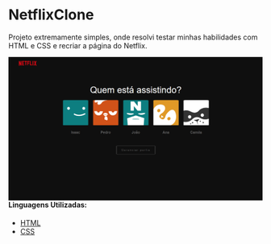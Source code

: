 # NetflixClone
Projeto extremamente simples, onde resolvi testar minhas habilidades com HTML e CSS e recriar a página do Netflix.

<a href="url"><img src="https://github.com/isaacfkessler/NetflixClone/blob/main/img/NetflixClone.png" align="left" ></a>

#### Linguagens Utilizadas:
* [HTML](https://www.w3schools.com/html/)
* [CSS](https://developer.mozilla.org/pt-BR/docs/Web/CSS)
